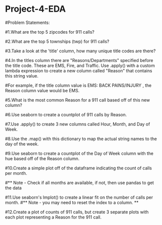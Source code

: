 # Project-4-EDA

#Problem Statements:

#1.What are the top 5 zipcodes for 911 calls?

#2.What are the top 5 townships (twp) for 911 calls?

#3.Take a look at the 'title' column, how many unique title codes are there?

#4.In the titles column there are "Reasons/Departments" specified before the title code. These are EMS, Fire, and Traffic. Use .apply() with a custom lambda expression to create a new column called "Reason" that contains this string value.

#For example, if the title column value is EMS: BACK PAINS/INJURY , the Reason column value would be EMS.

#5.What is the most common Reason for a 911 call based off of this new column?

#6.Use seaborn to create a countplot of 911 calls by Reason.

#7.Use .apply() to create 3 new columns called Hour, Month, and Day of Week.

#8.Use the .map() with this dictionary to map the actual string names to the day of the week.

#9.Use seaborn to create a countplot of the Day of Week column with the hue based off of the Reason column.

#10.Create a simple plot off of the dataframe indicating the count of calls per month.

#** Note - Check if all months are available, if not, then use pandas to get the data

#11.Use seaborn's lmplot() to create a linear fit on the number of calls per month.
#** Note - you may need to reset the index to a column. **

#12.Create a plot of counts of 911 calls, but create 3 separate plots with each plot representing a Reason for the 911 call.
